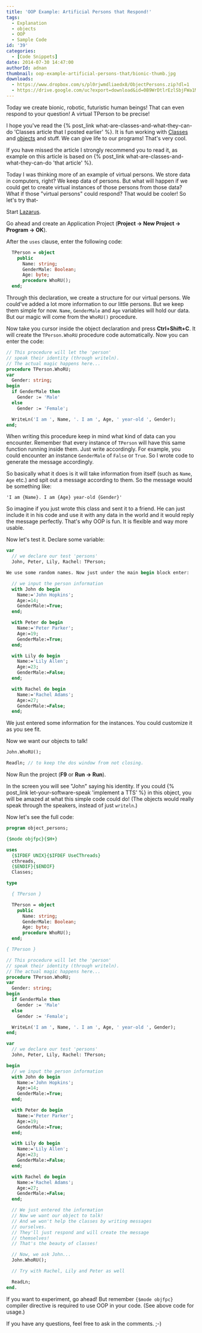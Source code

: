 ```yaml
---
title: 'OOP Example: Artificial Persons that Respond!'
tags:
  - Explanation
  - objects
  - OOP
  - Sample Code
id: '39'
categories:
  - [Code Snippets]
date: 2014-07-30 14:47:00
authorId: adnan
thumbnail: oop-example-artificial-persons-that/bionic-thumb.jpg
downloads:
  - https://www.dropbox.com/s/pl0rjwmdliaedx8/ObjectPersons.zip?dl=1
  - https://drive.google.com/uc?export=download&id=0B9WrDtlrEzlSbjFWa1M3dXpQOGM
---
```


Today we create bionic, robotic, futuristic human beings! That can even respond to your question! A virtual TPerson to be precise!
<!-- more -->


I hope you've read the {% post_link what-are-classes-and-what-they-can-do 'Classes article that I posted earlier' %}. It is fun working with [Classes](http://wiki.freepascal.org/Class) and [objects](http://wiki.freepascal.org/Object_Oriented_Programming_with_Free_Pascal_and_Lazarus#Object) and stuff. We can give life to our programs! That's very cool.

If you have missed the article I strongly recommend you to read it, as example on this article is based on {% post_link what-are-classes-and-what-they-can-do 'that article' %}.

Today I was thinking more of an example of virtual persons. We store data in computers, right? We keep data of persons. But what will happen if we could get to create virtual instances of those persons from those data? What if those "virtual persons" could respond? That would be cooler! So let's try that-

Start [Lazarus](http://lazarus.freepascal.org/).

Go ahead and create an Application Project (**Project -> New Project -> Program -> OK**).

After the `uses` clause, enter the following code:

```pascal
  TPerson = object
    public
      Name: string;
      GenderMale: Boolean;
      Age: byte;
      procedure WhoRU();
  end;
```

Through this declaration, we create a structure for our virtual persons. We could've added a lot more information to our little persons. But we keep them simple for now. `Name`, `GenderMale` and `Age` variables will hold our data. But our magic will come from the `WhoRU()` procedure.

Now take you cursor inside the object declaration and press **Ctrl+Shift+C**. It will create the `TPerson.WhoRU` procedure code automatically. Now you can enter the code:

```pascal
// This procedure will let the 'person'
// speak their identity (through writeln).
// The actual magic happens here...
procedure TPerson.WhoRU;
var
  Gender: string;
begin
  if GenderMale then
    Gender := 'Male'
  else
    Gender := 'Female';

  WriteLn('I am ', Name, '. I am ', Age, ' year-old ', Gender);
end;
```

When writing this procedure keep in mind what kind of data can you encounter. Remember that every instance of `TPerson` will have this same function running inside them. Just write accordingly. For example, you could encounter an instance `GenderMale` of `False` or `True`. So I wrote code to generate the message accordingly.

So basically what it does is it will take information from itself (such as `Name`, `Age` etc.) and spit out a message according to them. So the message would be something like:

```
'I am {Name}. I am {Age} year-old {Gender}'
```

So imagine if you just wrote this class and sent it to a friend. He can just include it in his code and use it with any data in the world and it would reply the message perfectly. That's why OOP is fun. It is flexible and way more usable.

Now let's test it. Declare some variable:

```pascal
var
  // we declare our test 'persons'
  John, Peter, Lily, Rachel: TPerson;

We use some random names. Now just under the main begin block enter:

  // we input the person information
  with John do begin
    Name:='John Hopkins';
    Age:=14;
    GenderMale:=True;
  end;

  with Peter do begin
    Name:='Peter Parker';
    Age:=19;
    GenderMale:=True;
  end;

  with Lily do begin
    Name:='Lily Allen';
    Age:=23;
    GenderMale:=False;
  end;

  with Rachel do begin
    Name:='Rachel Adams';
    Age:=27;
    GenderMale:=False;
  end;
```

We just entered some information for the instances. You could customize it as you see fit.

Now we want our objects to talk!

```pascal
John.WhoRU();

Readln; // to keep the dos window from not closing.
```

Now Run the project (**F9** or **Run -> Run**).

In the screen you will see "John" saying his identity. If you could {% post_link let-your-software-speak 'implement a TTS' %} in this object, you will be amazed at what this simple code could do! (The objects would really speak through the speakers, instead of just `writeln`.)

Now let's see the full code:

```pascal
program object_persons;

{$mode objfpc}{$H+}

uses
  {$IFDEF UNIX}{$IFDEF UseCThreads}
  cthreads,
  {$ENDIF}{$ENDIF}
  Classes;

type

  { TPerson }

  TPerson = object
    public
      Name: string;
      GenderMale: Boolean;
      Age: byte;
      procedure WhoRU();
  end;

{ TPerson }

// This procedure will let the 'person'
// speak their identity (through writeln).
// The actual magic happens here...
procedure TPerson.WhoRU;
var
  Gender: string;
begin
  if GenderMale then
    Gender := 'Male'
  else
    Gender := 'Female';

  WriteLn('I am ', Name, '. I am ', Age, ' year-old ', Gender);
end;

var
  // we declare our test 'persons'
  John, Peter, Lily, Rachel: TPerson;

begin
  // we input the person information
  with John do begin
    Name:='John Hopkins';
    Age:=14;
    GenderMale:=True;
  end;

  with Peter do begin
    Name:='Peter Parker';
    Age:=19;
    GenderMale:=True;
  end;

  with Lily do begin
    Name:='Lily Allen';
    Age:=23;
    GenderMale:=False;
  end;

  with Rachel do begin
    Name:='Rachel Adams';
    Age:=27;
    GenderMale:=False;
  end;

  // We just entered the information
  // Now we want our object to talk!
  // And we won't help the classes by writing messages
  // ourselves.
  // They'll just respond and will create the message
  // themselves!
  // That's the beauty of classes!

  // Now, we ask John...
  John.WhoRU();

  // Try with Rachel, Lily and Peter as well

  ReadLn;
end.
```

If you want to experiment, go ahead! But remember `{$mode objfpc}` compiler directive is required to use OOP in your code. (See above code for usage.)

If you have any questions, feel free to ask in the comments. ;-)
